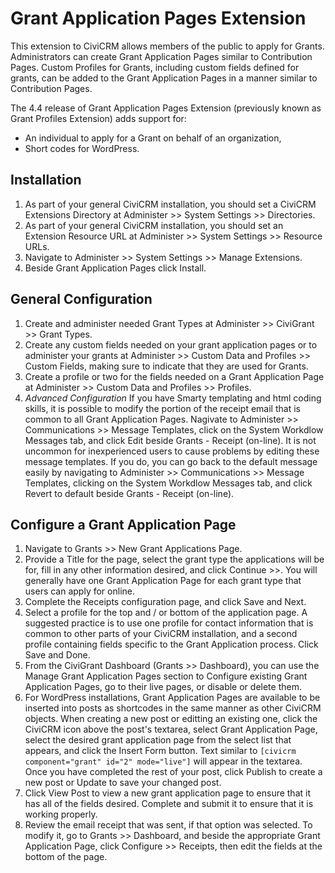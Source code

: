 Grant Application Pages Extension
=================================

This extension to CiviCRM allows members of the public to apply for Grants. Administrators can create Grant Application Pages similar to Contribution Pages. Custom Profiles for Grants, including custom fields defined for grants, can be added to the Grant Application Pages in a manner similar to Contribution Pages.

The 4.4 release of Grant Application Pages Extension (previously known as Grant Profiles Extension) adds support for:
- An individual to apply for a Grant on behalf of an organization,
- Short codes for WordPress.

Installation
------------

1. As part of your general CiviCRM installation, you should set a CiviCRM Extensions Directory at Administer >> System Settings >> Directories.
2. As part of your general CiviCRM installation, you should set an Extension Resource URL at Administer >> System Settings >> Resource URLs.
3. Navigate to Administer >> System Settings >> Manage Extensions.
4. Beside Grant Application Pages click Install.

General Configuration
---------------------

1. Create and administer needed Grant Types at Administer >> CiviGrant >> Grant Types.
2. Create any custom fields needed on your grant application pages or to administer your grants at Administer >> Custom Data and Profiles >> Custom Fields, making sure to indicate that they are used for Grants.
3. Create a profile or two for the fields needed on a Grant Application Page at Administer >> Custom Data and Profiles >> Profiles.
4. *Advanced Configuration* If you have Smarty templating and html coding skills, it is possible to modify the portion of the receipt email that is common to all Grant Application Pages. Nagivate to Administer >> Communications >> Message Templates, click on the System Workdlow Messages tab, and click Edit beside Grants - Receipt (on-line). It is not uncommon for inexperienced users to cause problems by editing these message templates. If you do, you can go back to the default message easily by navigating to Administer >> Communications >> Message Templates, clicking on the System Workdlow Messages tab, and click Revert to default beside Grants - Receipt (on-line). 
 

Configure a Grant Application Page
----------------------------------

1. Navigate to Grants >> New Grant Applications Page.
2. Provide a Title for the page, select the grant type the applications will be for, fill in any other information desired, and click Continue >>. You will generally have one Grant Application Page for each grant type that users can apply for online.
3. Complete the Receipts configuration page, and click Save and Next.
4. Select a profile for the top and / or bottom of the application page. A suggested practice is to use one profile for contact information that is common to other parts of your CiviCRM installation, and a second profile containing fields specific to the Grant Application process. Click Save and Done.
5. From the CiviGrant Dashboard (Grants >> Dashboard), you can use the Manage Grant Application Pages section to Configure existing Grant Application Pages, go to their live pages, or disable or delete them. 
6. For WordPress installations, Grant Application Pages are available to be inserted into posts as shortcodes in the same manner as other CiviCRM objects. When creating a new post or editting an existing one, click the CiviCRM icon above the post's textarea, select Grant Application Page, select the desired grant application page from the select list that appears, and click the Insert Form button. Text similar to `[civicrm component="grant" id="2" mode="live"]` will appear in the textarea. Once you have completed the rest of your post, click Publish to create a new post or Update to save your changed post.
7. Click View Post to view a new grant application page to ensure that it has all of the fields desired. Complete and submit it to ensure that it is working properly.
8. Review the email receipt that was sent, if that option was selected. To modify it, go to Grants >> Dashboard, and beside the appropriate Grant Application Page, click Configure >> Receipts, then edit the fields at the bottom of the page.
